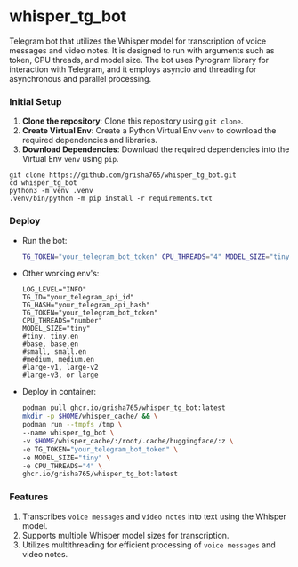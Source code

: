 # whisper_tg_bot
Telegram bot that utilizes the Whisper model for transcription of voice messages and video notes. It is designed to run with arguments such as token, CPU threads, and model size. The bot uses Pyrogram library for interaction with Telegram, and it employs asyncio and threading for asynchronous and parallel processing.

### Initial Setup

1. **Clone the repository**: Clone this repository using `git clone`.
2. **Create Virtual Env**: Create a Python Virtual Env `venv` to download the required dependencies and libraries.
3. **Download Dependencies**: Download the required dependencies into the Virtual Env `venv` using `pip`.

```shell
git clone https://github.com/grisha765/whisper_tg_bot.git
cd whisper_tg_bot
python3 -m venv .venv
.venv/bin/python -m pip install -r requirements.txt 
```

### Deploy

- Run the bot:
    ```bash
    TG_TOKEN="your_telegram_bot_token" CPU_THREADS="4" MODEL_SIZE="tiny" .venv/bin/python main.py
    ```

- Other working env's:
    ```env
    LOG_LEVEL="INFO"
    TG_ID="your_telegram_api_id"
    TG_HASH="your_telegram_api_hash"
    TG_TOKEN="your_telegram_bot_token"
    CPU_THREADS="number"
    MODEL_SIZE="tiny"
    #tiny, tiny.en
    #base, base.en
    #small, small.en
    #medium, medium.en
    #large-v1, large-v2
    #large-v3, or large
    ```

- Deploy in container:
    ```bash
    podman pull ghcr.io/grisha765/whisper_tg_bot:latest
    mkdir -p $HOME/whisper_cache/ && \
    podman run --tmpfs /tmp \
    --name whisper_tg_bot \
    -v $HOME/whisper_cache/:/root/.cache/huggingface/:z \
    -e TG_TOKEN="your_telegram_bot_token" \
    -e MODEL_SIZE="tiny" \
    -e CPU_THREADS="4" \
    ghcr.io/grisha765/whisper_tg_bot:latest
    ```

### Features

1. Transcribes `voice messages` and `video notes` into text using the Whisper model.
2. Supports multiple Whisper model sizes for transcription.
3. Utilizes multithreading for efficient processing of `voice messages` and video notes.
